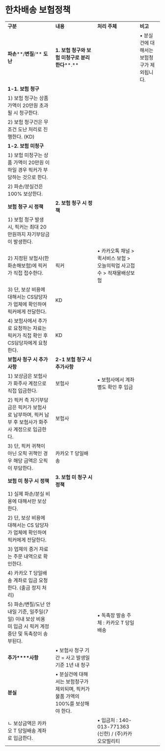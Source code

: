 # 한차배송 보험정책

|  |  |  |  |
| --- | --- | --- | --- |
| **구분** | **내용** | **처리** **주체** | **비고** |
| **파손****/****변질****/**  **도난** | **1.** **보험** **청구와** **보험** **미청구로** **분리한다****.** |  | • 분실건에 대해서는 보험청구가 제외됩니다. |
| **1-1.** **보험** **청구** |  |  |
| 1) 보험 청구는 상품 가액이 20만원 초과될 시 청구한다. |  |  |
| 2) 보험 청구건은 무조건 도난 처리로 진행한다. (KD) |  |  |
| **1-2.** **보험** **미청구** |  |  |
| 1) 보험 미청구는 상품 가액이 20만원 이하일 경우 픽커가 부담하는 것으로 한다. |  |  |
| 2) 파손/분실건은 100% 보상한다. |  |  |
| **보험** **청구** **시**  **정책** | **2.** **보험** **청구** **시** **정책** |  |  |
| 1) 보험 청구 발생 시, 픽커는 최대 20만원까지 자기부담금이 발생한다. |  |  |
| 2) 지정된 보험사(한화손해보험)에 픽커가 직접 접수한다. | 픽커 | • 카카오톡 채널 > 퀵서비스 보험 > 오늘의픽업 사고접수 > 적재물배상보험 |
| 3) 단, 보상 비용에 대해서는 CS담당자가 업체에 확인하여 픽커에게 전달한다. | KD |  |
| 4) 보험사에서 추가로 요청하는 자료는 픽커가 직접 확인 후 CS담당자에게 요청한다. | KD |  |
| **보험사**  **청구** **시**  **추가사항** | **2-1** **보험** **청구** **시** **추가사항** |  |  |
| 1) 보상금은 보험사가 화주사 계정으로 직접 입금한다. | 보험사 | • 보험사에서 계좌 별도 확인 후 입금 |
| 2) 픽커 측 자기부담금은 픽커가 보험사로 납부하며, 픽커 납부 후 보험사가 화주사 계정으로 입금한다. | 보험사 |  |
| 3) 단, 픽커 귀책이 아닌 오픽 귀책인 경우 해당 금액은 오픽이 부담한다. | 카카오 T 당일배송 |  |
| **보험**  **미** **청구** **시**  **정책** | **3.** **보험** **미** **청구** **시** **정책** |  |  |
| 1) 실제 파손/분실 비용에 대해서만 보상한다. |  |  |
| 2) 단, 보상 비용에 대해서는 CS 담당자가 업체에 확인하여 픽커에게 전달한다. |  |  |
| 3) 업체의 증거 자료는 주문 내역으로 확인한다. |  |  |
| 4) 카카오 T 당일배송 계좌로 입금 요청한다. (출금 정지 처리) |  |  |
| 5) 파손/변질/도난 안내일 기준, 일주일(7일) 이내 보상 비용 미 입금 시 픽커 계정 중단 및 독촉장이 송부된다. |  | • 독촉장 발송 주체 : 카카오 T 당일배송 |
| **추가****사항** | • 보험사 청구 기간 = 사고 발생일 기준 1년 내 청구 |  |  |
| **분실** | • 분실건에 대해서는 보험청구가 제외되며, 픽커가 물품 가액의 100%를 보상해야 한다. |  |  |
| ㄴ 보상금액은 카카오 T 당일배송 계좌로 입금한다. |  | • 입금처 : 140-013-771363 (신한) / (주)카카오모빌리티 |